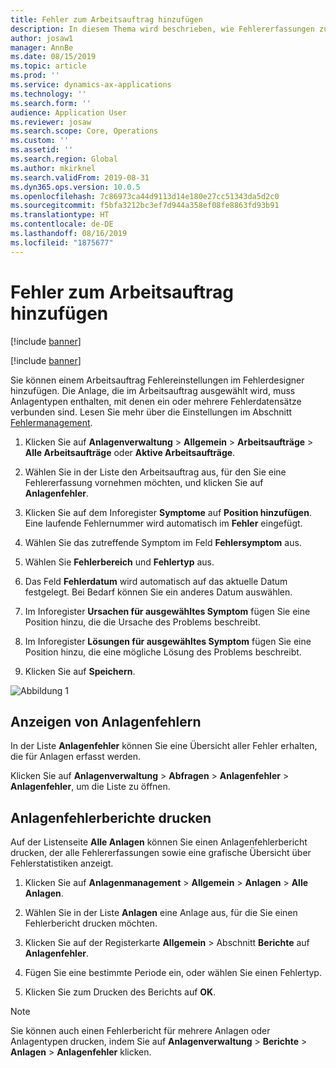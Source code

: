 ```yaml
---
title: Fehler zum Arbeitsauftrag hinzufügen
description: In diesem Thema wird beschrieben, wie Fehlererfassungen zu Arbeitsaufträgen in Asset Management hinzugefügt werden.
author: josaw1
manager: AnnBe
ms.date: 08/15/2019
ms.topic: article
ms.prod: ''
ms.service: dynamics-ax-applications
ms.technology: ''
ms.search.form: ''
audience: Application User
ms.reviewer: josaw
ms.search.scope: Core, Operations
ms.custom: ''
ms.assetid: ''
ms.search.region: Global
ms.author: mkirknel
ms.search.validFrom: 2019-08-31
ms.dyn365.ops.version: 10.0.5
ms.openlocfilehash: 7c86973ca44d9113d14e180e27cc51343da5d2c0
ms.sourcegitcommit: f5bfa3212bc3ef7d944a358ef08fe8863fd93b91
ms.translationtype: HT
ms.contentlocale: de-DE
ms.lasthandoff: 08/16/2019
ms.locfileid: "1875677"
---
```

# <a name="add-fault-to-work-order"></a>Fehler zum Arbeitsauftrag hinzufügen

[!include [banner](../../includes/banner.md)]

[!include [banner](../../includes/preview-banner.md)]


Sie können einem Arbeitsauftrag Fehlereinstellungen im Fehlerdesigner hinzufügen. Die Anlage, die im Arbeitsauftrag ausgewählt wird, muss Anlagentypen enthalten, mit denen ein oder mehrere Fehlerdatensätze verbunden sind. Lesen Sie mehr über die Einstellungen im Abschnitt [Fehlermanagement](../setup-for-work-orders/fault-management.md).

1. Klicken Sie auf **Anlagenverwaltung** > **Allgemein** > **Arbeitsaufträge** > **Alle Arbeitsaufträge** oder **Aktive Arbeitsaufträge**.

2. Wählen Sie in der Liste den Arbeitsauftrag aus, für den Sie eine Fehlererfassung vornehmen möchten, und klicken Sie auf **Anlagenfehler**.

3. Klicken Sie auf dem Inforegister **Symptome** auf **Position hinzufügen**. Eine laufende Fehlernummer wird automatisch im **Fehler** eingefügt.

4. Wählen Sie das zutreffende Symptom im Feld **Fehlersymptom** aus.

5. Wählen Sie **Fehlerbereich** und **Fehlertyp** aus.

6. Das Feld **Fehlerdatum** wird automatisch auf das aktuelle Datum festgelegt. Bei Bedarf können Sie ein anderes Datum auswählen.

7. Im Inforegister **Ursachen für ausgewähltes Symptom** fügen Sie eine Position hinzu, die die Ursache des Problems beschreibt.

8. Im Inforegister **Lösungen für ausgewähltes Symptom** fügen Sie eine Position hinzu, die eine mögliche Lösung des Problems beschreibt.

9. Klicken Sie auf **Speichern**.

![Abbildung 1](media/19-work-orders.png)


## <a name="view-asset-faults"></a>Anzeigen von Anlagenfehlern

In der Liste **Anlagenfehler** können Sie eine Übersicht aller Fehler erhalten, die für Anlagen erfasst werden.

Klicken Sie auf **Anlagenverwaltung** > **Abfragen** > **Anlagenfehler** > **Anlagenfehler**, um die Liste zu öffnen.


## <a name="print-asset-fault-report"></a>Anlagenfehlerberichte drucken

Auf der Listenseite **Alle Anlagen** können Sie einen Anlagenfehlerbericht drucken, der alle Fehlererfassungen sowie eine grafische Übersicht über Fehlerstatistiken anzeigt.

1. Klicken Sie auf **Anlagenmanagement** > **Allgemein** > **Anlagen** > **Alle Anlagen**.

2. Wählen Sie in der Liste **Anlagen** eine Anlage aus, für die Sie einen Fehlerbericht drucken möchten.

3. Klicken Sie auf der Registerkarte **Allgemein** > Abschnitt **Berichte** auf **Anlagenfehler**.

4. Fügen Sie eine bestimmte Periode ein, oder wählen Sie einen Fehlertyp.

5. Klicken Sie zum Drucken des Berichts auf **OK**.

>[!NOTE]
>Sie können auch einen Fehlerbericht für mehrere Anlagen oder Anlagentypen drucken, indem Sie auf **Anlagenverwaltung** > **Berichte** > **Anlagen** > **Anlagenfehler** klicken.

